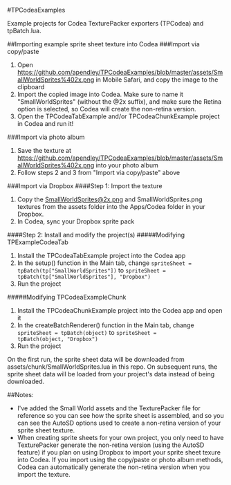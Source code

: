 #TPCodeaExamples 

Example projects for Codea TexturePacker exporters (TPCodea) and tpBatch.lua. 

##Importing example sprite sheet texture into Codea
###Import via copy/paste
1. Open https://github.com/apendley/TPCodeaExamples/blob/master/assets/SmallWorldSprites%402x.png in Mobile Safari, and copy the image to the clipboard
2. Import the copied image into Codea. Make sure to name it "SmallWorldSprites" (without the @2x suffix), and make sure the Retina option is selected, so Codea will create the non-retina version.
3. Open the TPCodeaTabExample and/or TPCodeaChunkExample project in Codea and run it!

###Import via photo album
1. Save the texture at https://github.com/apendley/TPCodeaExamples/blob/master/assets/SmallWorldSprites%402x.png into your photo album
2. Follow steps 2 and 3 from "Import via copy/paste" above

###Import via Dropbox
####Step 1: Import the texture

1. Copy the SmallWorldSprites@2x.png and SmallWorldSprites.png textures from the assets folder into the Apps/Codea folder in your Dropbox.
2. In Codea, sync your Dropbox sprite pack

####Step 2: Install and modify the project(s)
#####Modifying TPExampleCodeaTab

1. Install the TPCodeaTabExample project into the Codea app
2. In the setup() function in the Main tab, change <code>spriteSheet = tpBatch(tp["SmallWorldSprites"])</code> to <code>spriteSheet = tpBatch(tp["SmallWorldSprites"], "Dropbox")</code>
3. Run the project

#####Modifying TPCodeaExampleChunk

1. Install the TPCodeaChunkExample project into the Codea app and open it
2. In the createBatchRenderer() function in the Main tab, change <code>spriteSheet = tpBatch(object)</code> to <code>spriteSheet = tpBatch(object, "Dropbox")</code>
3. Run the project

On the first run, the sprite sheet data will be downloaded from assets/chunk/SmallWorldSprites.lua in this repo. On subsequent runs, the sprite sheet data will be loaded from your project's data instead of being downloaded.

##Notes:

* I've added the Small World assets and the TexturePacker file for reference so you can see how the sprite sheet is assembled, and so you can see the AutoSD options used to create a non-retina version of your sprite sheet texture.
* When creating sprite sheets for your own project, you only need to have TexturePacker generate the non-retina version (using the AutoSD feature) if you plan on using Dropbox to import your sprite sheet texure into Codea. If you import using the copy/paste or photo album methods, Codea can automatically generate the non-retina version when you import the texture.



